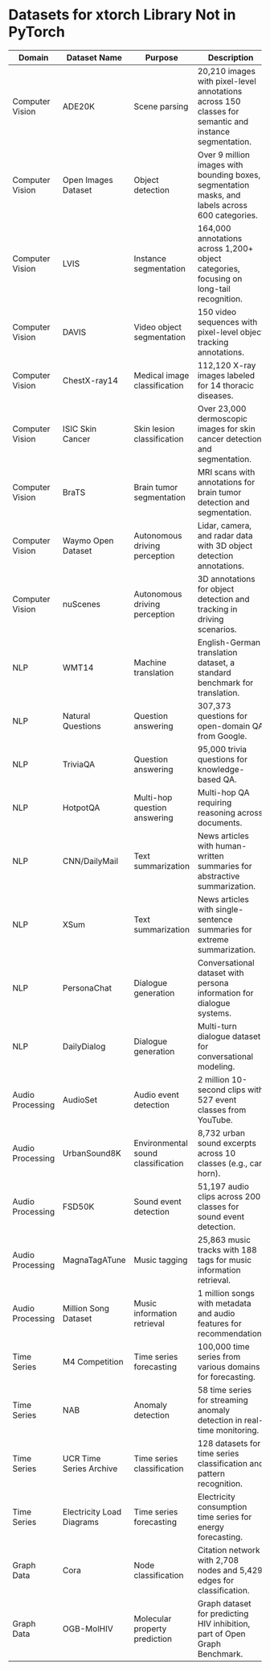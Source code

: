 # Datasets for xtorch Library Not in PyTorch

| Domain             | Dataset Name          | Purpose                    | Description                                                                 | Why for xtorch                                                                      |
|--------------------|-----------------------|----------------------------|-----------------------------------------------------------------------------|------------------------------------------------------------------------------------|
| Computer Vision    | ADE20K                | Scene parsing              | 20,210 images with pixel-level annotations across 150 classes for semantic and instance segmentation. | Adds detailed scene analysis, complementing Cityscapes in `torchvision`.           |
| Computer Vision    | Open Images Dataset   | Object detection           | Over 9 million images with bounding boxes, segmentation masks, and labels across 600 categories. | Expands object detection beyond COCO, offering more categories and annotations.    |
| Computer Vision    | LVIS                  | Instance segmentation      | 164,000 annotations across 1,200+ object categories, focusing on long-tail recognition. | Addresses rare object categories, enhancing segmentation tasks.                    |
| Computer Vision    | DAVIS                 | Video object segmentation  | 150 video sequences with pixel-level object tracking annotations.           | Adds video analysis, complementing Kinetics and UCF101 for video classification.   |
| Computer Vision    | ChestX-ray14          | Medical image classification | 112,120 X-ray images labeled for 14 thoracic diseases.                     | Expands into medical imaging, a growing field not covered by `torchvision`.       |
| Computer Vision    | ISIC Skin Cancer      | Skin lesion classification | Over 23,000 dermoscopic images for skin cancer detection and segmentation. | Supports medical imaging for dermatology, enhancing healthcare applications.       |
| Computer Vision    | BraTS                 | Brain tumor segmentation   | MRI scans with annotations for brain tumor detection and segmentation.     | Adds advanced medical imaging, complementing ChestX-ray14.                         |
| Computer Vision    | Waymo Open Dataset    | Autonomous driving perception | Lidar, camera, and radar data with 3D object detection annotations.       | Expands into autonomous driving, beyond KITTI in `torchvision`.                   |
| Computer Vision    | nuScenes              | Autonomous driving perception | 3D annotations for object detection and tracking in driving scenarios.    | Complements Waymo, offering diverse driving data.                                  |
| NLP                | WMT14                 | Machine translation        | English-German translation dataset, a standard benchmark for translation.  | Adds a standard translation benchmark, complementing IWSLT and Multi30k in `torchtext`. |
| NLP                | Natural Questions     | Question answering         | 307,373 questions for open-domain QA from Google.                          | Expands QA beyond SQuAD, focusing on open-domain tasks.                           |
| NLP                | TriviaQA              | Question answering         | 95,000 trivia questions for knowledge-based QA.                            | Adds knowledge-intensive QA, complementing SQuAD.                                 |
| NLP                | HotpotQA              | Multi-hop question answering | Multi-hop QA requiring reasoning across documents.                        | Enhances complex QA tasks, not covered by `torchtext`.                            |
| NLP                | CNN/DailyMail         | Text summarization         | News articles with human-written summaries for abstractive summarization. | Adds summarization capabilities, a key NLP task not in `torchtext`.              |
| NLP                | XSum                  | Text summarization         | News articles with single-sentence summaries for extreme summarization.   | Complements CNN/DailyMail, focusing on concise summaries.                         |
| NLP                | PersonaChat           | Dialogue generation        | Conversational dataset with persona information for dialogue systems.     | Adds dialogue capabilities, not covered by `torchtext`.                           |
| NLP                | DailyDialog           | Dialogue generation        | Multi-turn dialogue dataset for conversational modeling.                   | Enhances conversational AI, complementing text classification tasks.              |
| Audio Processing   | AudioSet              | Audio event detection      | 2 million 10-second clips with 527 event classes from YouTube.            | Adds large-scale event detection, complementing SPEECHCOMMANDS in `torchaudio`.  |
| Audio Processing   | UrbanSound8K          | Environmental sound classification | 8,732 urban sound excerpts across 10 classes (e.g., car horn).          | Enhances environmental sound analysis, not covered by `torchaudio`.              |
| Audio Processing   | FSD50K                | Sound event detection      | 51,197 audio clips across 200 classes for sound event detection.          | Adds diverse sound event detection, complementing AudioSet.                       |
| Audio Processing   | MagnaTagATune         | Music tagging              | 25,863 music tracks with 188 tags for music information retrieval.        | Enhances music analysis, not covered by `torchaudio`.                             |
| Audio Processing   | Million Song Dataset   | Music information retrieval | 1 million songs with metadata and audio features for recommendation.     | Adds large-scale music analysis, complementing GTZAN in `torchaudio`.            |
| Time Series        | M4 Competition        | Time series forecasting    | 100,000 time series from various domains for forecasting.                 | Adds standard forecasting benchmark, not covered by PyTorch.                      |
| Time Series        | NAB                   | Anomaly detection          | 58 time series for streaming anomaly detection in real-time monitoring.   | Enhances anomaly detection capabilities, not covered by PyTorch.                  |
| Time Series        | UCR Time Series Archive | Time series classification | 128 datasets for time series classification and pattern recognition.     | Adds classification benchmark, complementing forecasting tasks.                   |
| Time Series        | Electricity Load Diagrams | Time series forecasting | Electricity consumption time series for energy forecasting.              | Adds domain-specific forecasting, not covered by PyTorch.                         |
| Graph Data         | Cora                  | Node classification        | Citation network with 2,708 nodes and 5,429 edges for classification.     | Adds standard graph benchmark, not in core PyTorch.                               |
| Graph Data         | OGB-MolHIV            | Molecular property prediction | Graph dataset for predicting HIV inhibition, part of Open Graph Benchmark. | Enhances molecular graph tasks, not covered by core PyTorch.                     |